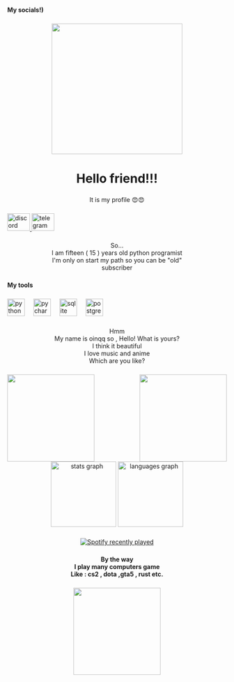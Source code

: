 <h4 align="left">My socials!)</h4>

###

<div align="center">
  <img height="300" src="https://i.pinimg.com/originals/1f/a2/2b/1fa22befc10e3cbacd58c5b407a97997.gif"  />
</div>

###

<h1 align="center">Hello friend!!!</h1>

###

<p align="center">It is my profile 😍😍</p>

###

<div align="left">
  <a href="https://discord.com/users/944632344105586730" target="_blank">
    <img src="https://raw.githubusercontent.com/maurodesouza/profile-readme-generator/master/src/assets/icons/social/discord/default.svg" width="52" height="40" alt="discord logo"  />
  </a>
  <a href="https://t.me/oinqqq" target="_blank">
    <img src="https://raw.githubusercontent.com/maurodesouza/profile-readme-generator/master/src/assets/icons/social/telegram/default.svg" width="52" height="40" alt="telegram logo"  />
  </a>
</div>

###

<p align="center">So...<br>I am fifteen ( 15 ) years old python programist<br>I'm only on start my path so you can be "old" <br>subscriber</p>

###

<h4 align="left">My tools</h4>

###

<div align="left">
  <img src="https://cdn.jsdelivr.net/gh/devicons/devicon/icons/python/python-original.svg" height="40" alt="python logo"  />
  <img width="12" />
  <img src="https://cdn.jsdelivr.net/gh/devicons/devicon/icons/pycharm/pycharm-original.svg" height="40" alt="pycharm logo"  />
  <img width="12" />
  <img src="https://cdn.jsdelivr.net/gh/devicons/devicon/icons/sqlite/sqlite-original.svg" height="40" alt="sqlite logo"  />
  <img width="12" />
  <img src="https://cdn.jsdelivr.net/gh/devicons/devicon/icons/postgresql/postgresql-original.svg" height="40" alt="postgresql logo"  />
</div>

###

<p align="center">Hmm<br>My name is oinqq so , Hello!  What is yours?<br>I think it beautiful<br>I love music and anime<br>Which are you like?</p>

###

<img align="right" height="200" src="https://i.pinimg.com/originals/be/6d/ed/be6ded46b365626b0812a41b75875d59.gif"  />

###

<img align="left" height="200" src="https://i.pinimg.com/originals/36/4e/a6/364ea6cd7bfd00a0260aaf6e2602cd4d.gif"  />

###

<br clear="both">

<div align="center">
  <img src="https://github-readme-stats.vercel.app/api?username=oniqq1&hide_title=false&hide_rank=false&show_icons=true&include_all_commits=true&count_private=true&disable_animations=false&theme=dracula&locale=en&hide_border=false&order=1" height="150" alt="stats graph"  />
  <img src="https://github-readme-stats.vercel.app/api/top-langs?username=oniqq1&locale=en&hide_title=false&layout=compact&card_width=320&langs_count=5&theme=dracula&hide_border=false&order=2" height="150" alt="languages graph"  />
</div>

###

<div align="center">
  <a href="https://open.spotify.com/user/xbumaa65uudltqwj0fvl6zxvf">
    <img src="https://spotify-recently-played-readme.vercel.app/api?user=xbumaa65uudltqwj0fvl6zxvf&count=3" alt="Spotify recently played"  />
  </a>
</div>

###

<h4 align="center">By the way<br>I play many computers game <br>Like : cs2 , dota ,gta5 , rust etc.</h4>

###

<div align="center">
  <img height="200" src="https://i.pinimg.com/originals/70/84/c6/7084c682f10716fcaf0469b550a92b6a.gif"  />
</div>

###
